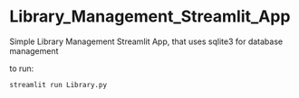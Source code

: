 # Library_Management_Streamlit_App

Simple Library Management Streamlit App, that uses sqlite3 for database management

to run:
```
streamlit run Library.py
```
